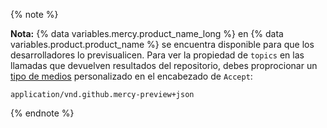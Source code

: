 {% note %}

**Nota:** {% data variables.mercy.product_name_long %} en {% data variables.product.product_name %} se encuentra disponible para que los desarrolladores lo previsualicen. Para ver la propiedad de `topics` en las llamadas que devuelven resultados del repositorio, debes proprocionar un [tipo de medios](/v3/media) personalizado en el encabezado de `Accept`:

```
application/vnd.github.mercy-preview+json
```

{% endnote %}
